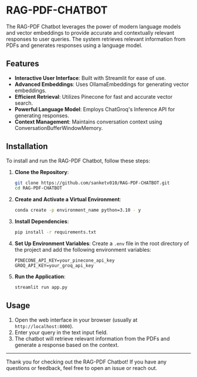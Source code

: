 # RAG-PDF-CHATBOT

The RAG-PDF Chatbot leverages the power of modern language models and vector embeddings to provide accurate and contextually relevant responses to user queries. The system retrieves relevant information from PDFs and generates responses using a language model.

## Features
- **Interactive User Interface**: Built with Streamlit for ease of use.
- **Advanced Embeddings**: Uses OllamaEmbeddings for generating vector embeddings.
- **Efficient Retrieval**: Utilizes Pinecone for fast and accurate vector search.
- **Powerful Language Model**: Employs ChatGroq's Inference API for generating responses.
- **Context Management**: Maintains conversation context using ConversationBufferWindowMemory.
  
## Installation
To install and run the RAG-PDF Chatbot, follow these steps:

1. **Clone the Repository**:
    ```bash
    git clone https://github.com/sanketv010/RAG-PDF-CHATBOT.git
    cd RAG-PDF-CHATBOT
    ```

2. **Create and Activate a Virtual Environment**:
    ```bash
    conda create -p environment_name python=3.10 - y
    ```

3. **Install Dependencies**:
    ```bash
    pip install -r requirements.txt
    ```

4. **Set Up Environment Variables**:
    Create a `.env` file in the root directory of the project and add the following environment variables:
    ```
    PINECONE_API_KEY=your_pinecone_api_key
    GROQ_API_KEY=your_groq_api_key
    ```

5. **Run the Application**:
    ```bash
    streamlit run app.py
    ```

## Usage
1. Open the web interface in your browser (usually at `http://localhost:8000`).
2. Enter your query in the text input field.
3. The chatbot will retrieve relevant information from the PDFs and generate a response based on the context.

---

Thank you for checking out the RAG-PDF Chatbot! If you have any questions or feedback, feel free to open an issue or reach out.  
